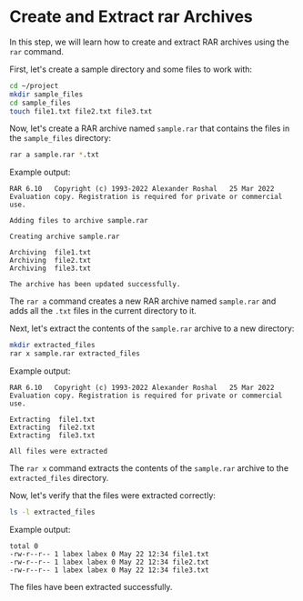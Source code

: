 # Create and Extract rar Archives

In this step, we will learn how to create and extract RAR archives using the `rar` command.

First, let's create a sample directory and some files to work with:

```bash
cd ~/project
mkdir sample_files
cd sample_files
touch file1.txt file2.txt file3.txt
```

Now, let's create a RAR archive named `sample.rar` that contains the files in the `sample_files` directory:

```bash
rar a sample.rar *.txt
```

Example output:

```
RAR 6.10   Copyright (c) 1993-2022 Alexander Roshal   25 Mar 2022
Evaluation copy. Registration is required for private or commercial use.

Adding files to archive sample.rar

Creating archive sample.rar

Archiving  file1.txt
Archiving  file2.txt
Archiving  file3.txt

The archive has been updated successfully.
```

The `rar a` command creates a new RAR archive named `sample.rar` and adds all the `.txt` files in the current directory to it.

Next, let's extract the contents of the `sample.rar` archive to a new directory:

```bash
mkdir extracted_files
rar x sample.rar extracted_files
```

Example output:

```
RAR 6.10   Copyright (c) 1993-2022 Alexander Roshal   25 Mar 2022
Evaluation copy. Registration is required for private or commercial use.

Extracting  file1.txt
Extracting  file2.txt
Extracting  file3.txt

All files were extracted
```

The `rar x` command extracts the contents of the `sample.rar` archive to the `extracted_files` directory.

Now, let's verify that the files were extracted correctly:

```bash
ls -l extracted_files
```

Example output:

```
total 0
-rw-r--r-- 1 labex labex 0 May 22 12:34 file1.txt
-rw-r--r-- 1 labex labex 0 May 22 12:34 file2.txt
-rw-r--r-- 1 labex labex 0 May 22 12:34 file3.txt
```

The files have been extracted successfully.
